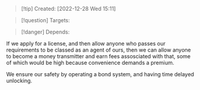 
>[!tip] Created: [2022-12-28 Wed 15:11]

>[!question] Targets: 

>[!danger] Depends: 

If we apply for a license, and then allow anyone who passes our requirements to be classed as an agent of ours, then we can allow anyone to become a money transmitter and earn fees assosciated with that, some of which would be high because convenience demands a premium.

We ensure our safety by operating a bond system, and having time delayed unlocking.